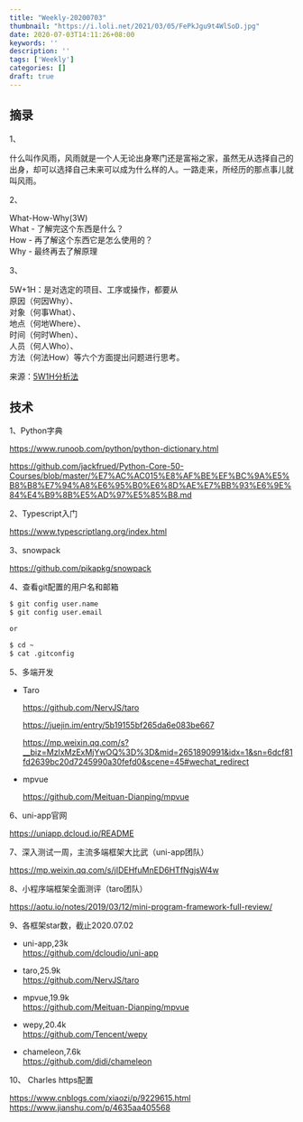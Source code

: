 ```yaml
---
title: "Weekly-20200703"
thumbnail: "https://i.loli.net/2021/03/05/FePkJgu9t4WlSoD.jpg"
date: 2020-07-03T14:11:26+08:00
keywords: ''
description: ''
tags: ['Weekly']
categories: []
draft: true
---
```



## 摘录

1、 

什么叫作风雨，风雨就是一个人无论出身寒门还是富裕之家，虽然无从选择自己的出身，却可以选择自己未来可以成为什么样的人。一路走来，所经历的那点事儿就叫风雨。

2、 

What-How-Why(3W)  
What - 了解完这个东西是什么？  
How - 再了解这个东西它是怎么使用的？  
Why - 最终再去了解原理  


3、

5W+1H：是对选定的项目、工序或操作，都要从  
原因（何因Why）、  
对象（何事What）、  
地点（何地Where）、  
时间（何时When）、   
人员（何人Who）、  
方法（何法How）等六个方面提出问题进行思考。  

来源：[5W1H分析法](https://baike.baidu.com/item/5W1H分析法/10091536)

## 技术 

1、Python字典  

https://www.runoob.com/python/python-dictionary.html

https://github.com/jackfrued/Python-Core-50-Courses/blob/master/%E7%AC%AC015%E8%AF%BE%EF%BC%9A%E5%B8%B8%E7%94%A8%E6%95%B0%E6%8D%AE%E7%BB%93%E6%9E%84%E4%B9%8B%E5%AD%97%E5%85%B8.md

2、Typescript入门  

https://www.typescriptlang.org/index.html

3、snowpack

https://github.com/pikapkg/snowpack

4、查看git配置的用户名和邮箱

```bash
$ git config user.name
$ git config user.email

or 

$ cd ~ 
$ cat .gitconfig
```

5、多端开发 

- Taro

	https://github.com/NervJS/taro

	https://juejin.im/entry/5b19155bf265da6e083be667

	https://mp.weixin.qq.com/s?__biz=MzIxMzExMjYwOQ%3D%3D&mid=2651890991&idx=1&sn=6dcf81fd2639bc20d7245990a30fefd0&scene=45#wechat_redirect

- mpvue 

	https://github.com/Meituan-Dianping/mpvue


6、uni-app官网 

https://uniapp.dcloud.io/README


7、深入测试一周，主流多端框架大比武（uni-app团队）

https://mp.weixin.qq.com/s/jIDEHfuMnED6HTfNgjsW4w


8、小程序端框架全面测评（taro团队）

https://aotu.io/notes/2019/03/12/mini-program-framework-full-review/

9、各框架star数，截止2020.07.02

- uni-app,23k  
https://github.com/dcloudio/uni-app

- taro,25.9k  
https://github.com/NervJS/taro

- mpvue,19.9k   
https://github.com/Meituan-Dianping/mpvue

- wepy,20.4k  
https://github.com/Tencent/wepy

- chameleon,7.6k  
https://github.com/didi/chameleon

10、 Charles https配置

https://www.cnblogs.com/xiaozi/p/9229615.html  
https://www.jianshu.com/p/4635aa405568
